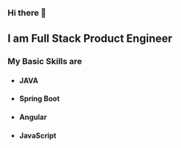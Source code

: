 ### Hi there 👋

## I am Full Stack Product Engineer

### My Basic Skills are 

- #### JAVA
- #### Spring Boot
- #### Angular
- #### JavaScript


